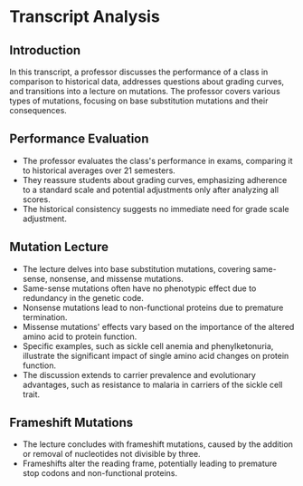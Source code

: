 # Transcript Analysis

## Introduction
In this transcript, a professor discusses the performance of a class in comparison to historical data, addresses questions about grading curves, and transitions into a lecture on mutations. The professor covers various types of mutations, focusing on base substitution mutations and their consequences.

## Performance Evaluation
- The professor evaluates the class's performance in exams, comparing it to historical averages over 21 semesters.
- They reassure students about grading curves, emphasizing adherence to a standard scale and potential adjustments only after analyzing all scores.
- The historical consistency suggests no immediate need for grade scale adjustment.

## Mutation Lecture
- The lecture delves into base substitution mutations, covering same-sense, nonsense, and missense mutations.
- Same-sense mutations often have no phenotypic effect due to redundancy in the genetic code.
- Nonsense mutations lead to non-functional proteins due to premature termination.
- Missense mutations' effects vary based on the importance of the altered amino acid to protein function.
- Specific examples, such as sickle cell anemia and phenylketonuria, illustrate the significant impact of single amino acid changes on protein function.
- The discussion extends to carrier prevalence and evolutionary advantages, such as resistance to malaria in carriers of the sickle cell trait.

## Frameshift Mutations
- The lecture concludes with frameshift mutations, caused by the addition or removal of nucleotides not divisible by three.
- Frameshifts alter the reading frame, potentially leading to premature stop codons and non-functional proteins.




